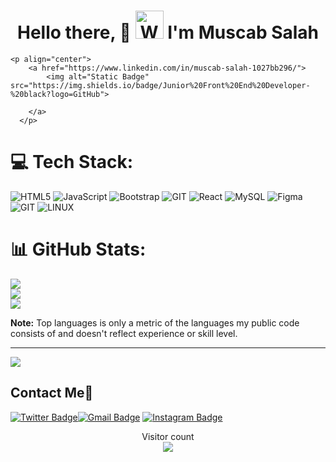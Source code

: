 <h1 align="center"> Hello there, 👋 <img src="https://raw.githubusercontent.com/nixin72/nixin72/master/wave.gif" 
    alt="Waving hand animated gif"
    height="45"
    width="45" /> I'm Muscab Salah</h1>

    <p align="center">
        <a href="https://www.linkedin.com/in/muscab-salah-1027bb296/"> 
            <img alt="Static Badge" src="https://img.shields.io/badge/Junior%20Front%20End%20Developer-%20black?logo=GitHub">
    
        </a>
      </p>
    

# 💻 Tech Stack:
![HTML5](https://img.shields.io/badge/html5-%23E34F26.svg?style=for-the-badge&logo=html5&logoColor=white) ![JavaScript](https://img.shields.io/badge/javascript-%23323330.svg?style=for-the-badge&logo=javascript&logoColor=%23F7DF1E) ![Bootstrap](https://img.shields.io/badge/bootstrap-%238511FA.svg?style=for-the-badge&logo=bootstrap&logoColor=white) ![GIT](https://img.shields.io/badge/Git-fc6d26?style=for-the-badge&logo=git&logoColor=white) ![React](https://img.shields.io/badge/react-%2320232a.svg?style=for-the-badge&logo=react&logoColor=%2361DAFB) ![MySQL](https://img.shields.io/badge/mysql-%2300000f.svg?style=for-the-badge&logo=mysql&logoColor=white) ![Figma](https://img.shields.io/badge/figma-%23F24E1E.svg?style=for-the-badge&logo=figma&logoColor=white) ![GIT](https://img.shields.io/badge/Git-fc6d26?style=for-the-badge&logo=git&logoColor=white) ![LINUX](https://img.shields.io/badge/Linux-FCC624?style=for-the-badge&logo=linux&logoColor=black)
# 📊 GitHub Stats:
![](https://github-readme-stats.vercel.app/api?username=mu3cab&theme=gotham&hide_border=false&include_all_commits=false&count_private=false)<br/>
![](https://github-readme-streak-stats.herokuapp.com/?user=mu3cab&theme=gotham&hide_border=false)<br/>
![](https://github-readme-stats.vercel.app/api/top-langs/?username=mu3cab&theme=gotham&hide_border=false&include_all_commits=false&count_private=false&layout=compact)

<b>Note:</b> Top languages is only a metric of the languages my public code consists of and doesn't reflect experience or skill level.


---
[![](https://visitcount.itsvg.in/api?id=mu3cab&icon=0&color=0)](https://visitcount.itsvg.in)

<!-- Proudly created with GPRM ( https://gprm.itsvg.in ) -->

##  Contact Me:speech_balloon:
[![Twitter Badge](https://img.shields.io/badge/-@mu3cab-1ca0f1?style=flat-square&labelColor=1ca0f1&logo=twitter&logoColor=white&link=https://twitter.com/mu3cab)](https://twitter.com/mu3cab)[![Gmail Badge](https://img.shields.io/badge/-mu3cab@gmail.com-c14438?style=flat-square&logo=Gmail&logoColor=white&link=mailto:mu3cab@gmail.com)](mailto:mu3cab@gmail.com) [![Instagram Badge](https://img.shields.io/badge/-@mu3cab-e4405f?style=flat-square&labelColor=f94877&logo=instagram&logoColor=white&link=https://www.instagram.com/mu3cab/)](https://www.instagram.com/mu3cab/)

<p align="center"> 
  Visitor count<br>
  <img src="https://profile-counter.glitch.me/mu3cab/count.svg" />
</p>


<div align="center">
